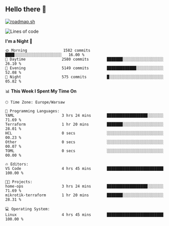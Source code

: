 ## Hello there 👋

[![roadmap.sh](https://roadmap.sh/card/wide/66979ceebf471856f5e911d3?variant=dark)](https://roadmap.sh)

<!--
**vrozaksen/vrozaksen** is a ✨ _special_ ✨ repository because its `README.md` (this file) appears on your GitHub profile.

Here are some ideas to get you started:

- 🔭 I’m currently working on ...
- 🌱 I’m currently learning ...
- 👯 I’m looking to collaborate on ...
- 🤔 I’m looking for help with ...
- 💬 Ask me about ...
- 📫 How to reach me: ...
- 😄 Pronouns: ...
- ⚡ Fun fact: ...
-->

<!--START_SECTION:waka-->
![Lines of code](https://img.shields.io/badge/From%20Hello%20World%20I%27ve%20Written-511.0%20thousand%20lines%20of%20code-blue)

**I'm a Night 🦉** 

```text
🌞 Morning                1582 commits        ████░░░░░░░░░░░░░░░░░░░░░   16.00 % 
🌆 Daytime                2580 commits        ███████░░░░░░░░░░░░░░░░░░   26.10 % 
🌃 Evening                5149 commits        █████████████░░░░░░░░░░░░   52.08 % 
🌙 Night                  575 commits         █░░░░░░░░░░░░░░░░░░░░░░░░   05.82 % 
```


📊 **This Week I Spent My Time On** 

```text
🕑︎ Time Zone: Europe/Warsaw

💬 Programming Languages: 
YAML                     3 hrs 24 mins       ██████████████████░░░░░░░   71.69 % 
Terraform                1 hr 20 mins        ███████░░░░░░░░░░░░░░░░░░   28.01 % 
HCL                      0 secs              ░░░░░░░░░░░░░░░░░░░░░░░░░   00.23 % 
Other                    0 secs              ░░░░░░░░░░░░░░░░░░░░░░░░░   00.07 % 
TOML                     0 secs              ░░░░░░░░░░░░░░░░░░░░░░░░░   00.00 % 

🔥 Editors: 
VS Code                  4 hrs 45 mins       █████████████████████████   100.00 % 

🐱‍💻 Projects: 
home-ops                 3 hrs 24 mins       ██████████████████░░░░░░░   71.69 % 
mikrotik-terraform       1 hr 20 mins        ███████░░░░░░░░░░░░░░░░░░   28.31 % 

💻 Operating System: 
Linux                    4 hrs 45 mins       █████████████████████████   100.00 % 
```


<!--END_SECTION:waka-->